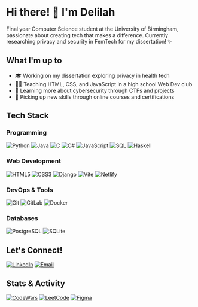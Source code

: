 # Hi there! 👋 I'm Delilah

Final year Computer Science student at the University of Birmingham, passionate about creating tech that makes a difference. Currently researching privacy and security in FemTech for my dissertation! ✨

## What I'm up to
- 🎓 Working on my dissertation exploring privacy in health tech
- 👩‍🏫 Teaching HTML, CSS, and JavaScript in a high school Web Dev club
- 🔐 Learning more about cybersecurity through CTFs and projects
- 🌱 Picking up new skills through online courses and certifications

## Tech Stack
### Programming
![Python](https://img.shields.io/badge/-Python-3776AB?style=flat&logo=Python&logoColor=white)
![Java](https://img.shields.io/badge/-Java-007396?style=flat&logo=Java&logoColor=white)
![C](https://img.shields.io/badge/-C-A8B9CC?style=flat&logo=C&logoColor=black)
![C#](https://img.shields.io/badge/-C%23-239120?style=flat&logo=c-sharp&logoColor=white)
![JavaScript](https://img.shields.io/badge/-JavaScript-F7DF1E?style=flat&logo=JavaScript&logoColor=black)
![SQL](https://img.shields.io/badge/-SQL-4479A1?style=flat&logo=MySQL&logoColor=white)
![Haskell](https://img.shields.io/badge/-Haskell-5D4F85?style=flat&logo=haskell&logoColor=white)

### Web Development
![HTML5](https://img.shields.io/badge/-HTML5-E34F26?style=flat&logo=HTML5&logoColor=white)
![CSS3](https://img.shields.io/badge/-CSS3-1572B6?style=flat&logo=CSS3&logoColor=white)
![Django](https://img.shields.io/badge/-Django-092E20?style=flat&logo=Django&logoColor=white)
![Vite](https://img.shields.io/badge/-Vite-646CFF?style=flat&logo=vite&logoColor=white)
![Netlify](https://img.shields.io/badge/-Netlify-00C7B7?style=flat&logo=netlify&logoColor=white)

### DevOps & Tools
![Git](https://img.shields.io/badge/-Git-F05032?style=flat&logo=git&logoColor=white)
![GitLab](https://img.shields.io/badge/-GitLab-FCA121?style=flat&logo=gitlab&logoColor=white)
![Docker](https://img.shields.io/badge/-Docker-2496ED?style=flat&logo=docker&logoColor=white)

### Databases
![PostgreSQL](https://img.shields.io/badge/-PostgreSQL-336791?style=flat&logo=postgresql&logoColor=white)
![SQLite](https://img.shields.io/badge/-SQLite-003B57?style=flat&logo=sqlite&logoColor=white)

## Let's Connect!
[![LinkedIn](https://img.shields.io/badge/-LinkedIn-0077B5?style=flat&logo=LinkedIn&logoColor=white)](https://linkedin.com/in/delilah-lawes)
[![Email](https://img.shields.io/badge/-Email-D14836?style=flat&logo=Gmail&logoColor=white)](mailto:me@delilahlawes.com)

## Stats & Activity
[![CodeWars](https://img.shields.io/badge/CodeWars-5%20kyu-B1361E?style=flat&logo=codewars&logoColor=white)](https://www.codewars.com/users/lilah_lawes)
[![LeetCode](https://img.shields.io/badge/LeetCode-Active%20Learner-FFA116?style=flat&logo=leetcode&logoColor=white)](https://leetcode.com/u/lilah_lawes/)
[![Figma](https://img.shields.io/badge/Figma-Designer-F24E1E?style=flat&logo=figma&logoColor=white)](https://www.figma.com/@delilahL)


